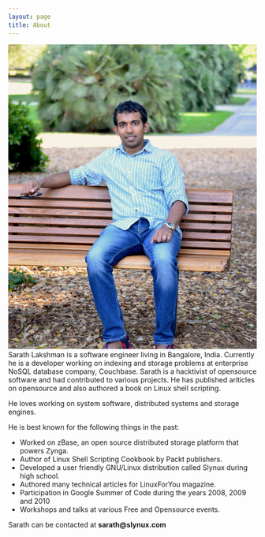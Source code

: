 ```yaml
---
layout: page
title: About
---
```

![](/images/about.jpg)
Sarath Lakshman is a software engineer living in Bangalore, India.
Currently he is a developer working on indexing and storage problems at enterprise NoSQL database company, Couchbase.
Sarath is a hacktivist of opensource software and had contributed to various projects. He has published ariticles on
opensource and also authored a book on Linux shell scripting.

He loves working on system software, distributed systems and storage engines.

He is best known for the following things in the past:

* Worked on zBase, an open source distributed storage platform that powers Zynga.
* Author of Linux Shell Scripting Cookbook by Packt publishers.
* Developed a user friendly GNU/Linux distribution called Slynux during high
  school.
* Authored many technical articles for LinuxForYou magazine.
* Participation in Google Summer of Code during the years 2008, 2009 and 2010
* Workshops and talks at various Free and Opensource events.

Sarath can be contacted at **&#115;&#097;&#114;&#097;&#116;&#104;&#064;&#115;&#108;&#121;&#110;&#117;&#120;&#046;&#099;&#111;&#109;**
